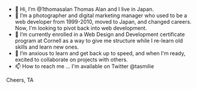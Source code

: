 - 👋 Hi, I’m @1thomasalan Thomas Alan and I live in Japan.
- 👀 I’m a photographer and digital marketing manager who used to be a web developer from 1999-2010, moved to Japan, and changed careers. Now, I'm looking to pivot back into web development.
- 🌱 I’m currently enrolled in a Web Design and Development certificate program at Cornell as a way to give me structure while I re-learn old skills and learn new ones.
- 💞️ I’m anxious to learn and get back up to speed, and when I'm ready, excited to collaborate on projects with others.
- 📫 How to reach me ... I'm available on Twitter @tasmilie

Cheers, TA
